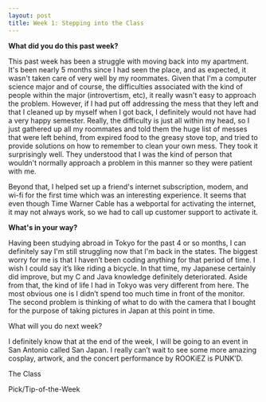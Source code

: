 ```yaml
---
layout: post
title: Week 1: Stepping into the Class
---
```


**What did you do this past week?**

This past week has been a struggle with moving back into my apartment. It's been nearly 5 months since I had seen the place, and as expected, it wasn't taken care of very well by my roommates. Given that I'm a computer science major and of course, the difficulties associated with the kind of people within the major (introvertism, etc), it really wasn't easy to approach the problem. However, if I had put off addressing the mess that they left and that I cleaned up by myself when I got back, I definitely would not have had a very happy semester. Really, the difficulty is just all within my head, so I just gathered up all my roommates and told them the huge list of messes that were left behind, from expired food to the greasy stove top, and tried to provide solutions on how to remember to clean your own mess. They took it surprisingly well. They understood that I was the kind of person that wouldn't normally approach a problem in this manner so they were patient with me.

Beyond that, I helped set up a friend's internet subscription, modem, and wi-fi for the first time which was an interesting experience. It seems that even though Time Warner Cable has a webportal for activating the internet, it may not always work, so we had to call up customer support to activate it.

**What's in your way?**

Having been studying abroad in Tokyo for the past 4 or so months, I can definitely say I'm still struggling now that I'm back in the states. The biggest worry for me is that I haven’t been coding anything for that period of time. I wish I could say it’s like riding a bicycle. In that time, my Japanese certainly did improve, but my C and Java knowledge definitely deteriorated. Aside from that, the kind of life I had in Tokyo was very different from here. The most obvious one is I didn’t spend too much time in front of the monitor.  The second problem is thinking of what to do with the camera that I bought for the purpose of taking pictures in Japan at this point in time.

What will you do next week?

I definitely know that at the end of the week, I will be going to an event in San Antonio called San Japan. I really can’t wait to see some more amazing cosplay, artwork, and the concert performance by ROOKiEZ is PUNK’D.

The Class

Pick/Tip-of-the-Week
